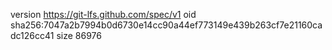 version https://git-lfs.github.com/spec/v1
oid sha256:7047a2b7994b0d6730e14cc90a44ef773149e439b263cf7e21160cadc126cc41
size 86976
